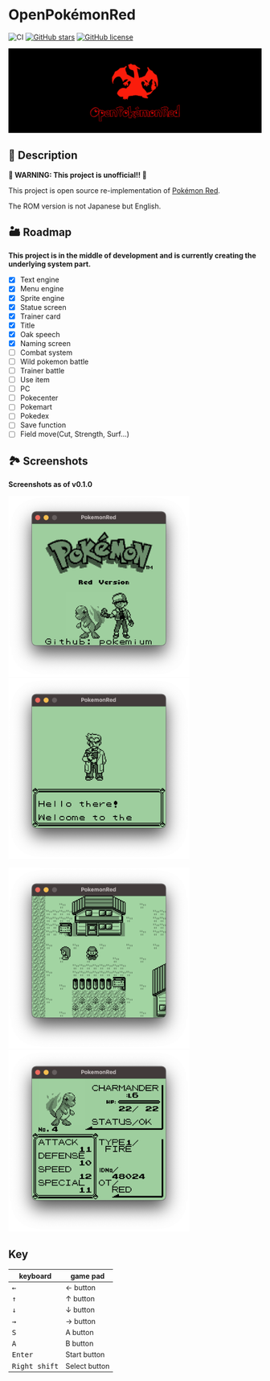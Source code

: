 # OpenPokémonRed

![CI](https://github.com/Akatsuki-py/PokemonRed/workflows/Go/badge.svg)
[![GitHub stars](https://img.shields.io/github/stars/Akatsuki-py/OpenPokemonRed)](https://github.com/Akatsuki-py/OpenPokemonRed/stargazers)
[![GitHub license](https://img.shields.io/github/license/Akatsuki-py/OpenPokemonRed)](https://github.com/Akatsuki-py/OpenPokemonRed/blob/master/LICENSE)

<img src="header.png" />

## 🔰 Description

**🚧 WARNING: This project is unofficial!! 🚧**

This project is open source re-implementation of [Pokémon Red](https://www.pokemon.com/us/pokemon-video-games/pokemon-red-version-and-pokemon-blue-version/).

The ROM version is not Japanese but English.

## 🏜 Roadmap

**This project is in the middle of development and is currently creating the underlying system part.**  

- [x] Text engine
- [x] Menu engine
- [x] Sprite engine
- [x] Statue screen
- [x] Trainer card
- [x] Title
- [x] Oak speech
- [x] Naming screen
- [ ] Combat system
- [ ] Wild pokemon battle
- [ ] Trainer battle
- [ ] Use item
- [ ] PC
- [ ] Pokecenter
- [ ] Pokemart
- [ ] Pokedex
- [ ] Save function
- [ ] Field move(Cut, Strength, Surf...)

## 🏞 Screenshots

**Screenshots as of v0.1.0**

<img src="./screenshots/title.png" width="360px" height="360px" /> &nbsp;&nbsp; <img src="./screenshots/oak_speech.png" width="360px" height="360px" />

<img src="./screenshots/overworld.png" width="360px" height="360px" /> &nbsp;&nbsp; <img src="./screenshots/status_screen.png" width="360px" height="360px" />

## Key

| keyboard             | game pad      |
| -------------------- | ------------- |
| <kbd>&larr;</kbd>    | &larr; button |
| <kbd>&uarr;</kbd>    | &uarr; button |
| <kbd>&darr;</kbd>    | &darr; button |
| <kbd>&rarr;</kbd>    | &rarr; button |
| <kbd>S</kbd>         | A button      |
| <kbd>A</kbd>         | B button      |
| <kbd>Enter</kbd>     | Start button  |
| <kbd>Right shift</kbd> | Select button |